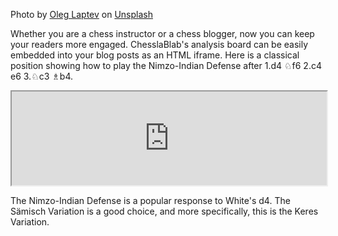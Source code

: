 Photo by [Oleg Laptev](https://unsplash.com/@snowshade?utm_content=creditCopyText&utm_medium=referral&utm_source=unsplash) on [Unsplash](https://unsplash.com/photos/white-concrete-wall-7jQh3EiS8Bs?utm_content=creditCopyText&utm_medium=referral&utm_source=unsplash)

Whether you are a chess instructor or a chess blogger, now you can keep your readers more engaged. ChesslaBlab's analysis board can be easily embedded into your blog posts as an HTML iframe. Here is a classical position showing how to play the Nimzo-Indian Defense after 1.d4 ♘f6 2.c4 e6 3.♘c3 ♗b4.

<iframe
  title="E25 Nimzo-Indian Defense: Sämisch Variation, Keres Variation"
  width="100%"
  onload="resize(this)"
  src="https://chesslablab.org:9443/en/iframe/analysis/classical/rnbqk2r%2Fpppp1ppp%2F4pn2%2F8%2F1bPP4%2F2N5%2FPP2PPPP%2FR1BQKBNR%20w%20KQkq%20-/4.f3%20d5%205.a3%20Bxc3%2B%206.bxc3%20c5%207.cxd5%20Nxd5%208.dxc5"
>
</iframe>

The Nimzo-Indian Defense is a popular response to White's d4. The Sämisch Variation is a good choice, and more specifically, this is the Keres Variation.
